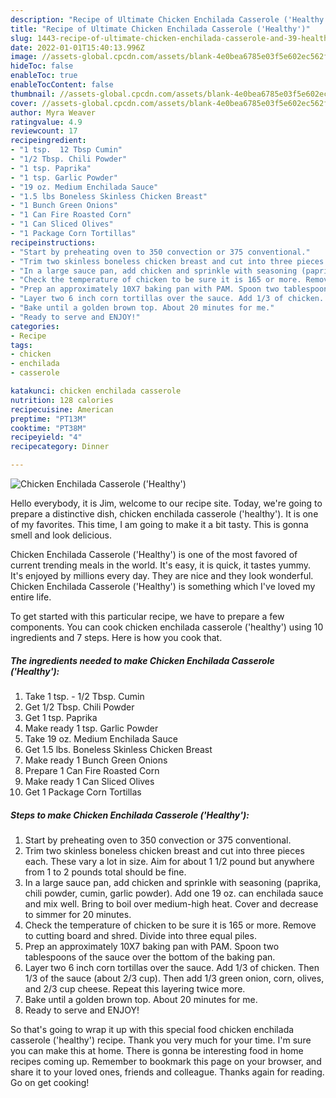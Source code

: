 ```yaml
---
description: "Recipe of Ultimate Chicken Enchilada Casserole ('Healthy')"
title: "Recipe of Ultimate Chicken Enchilada Casserole ('Healthy')"
slug: 1443-recipe-of-ultimate-chicken-enchilada-casserole-and-39-healthy-and-39
date: 2022-01-01T15:40:13.996Z
image: //assets-global.cpcdn.com/assets/blank-4e0bea6785e03f5e602ec562f230caae08da540cada707380b4fe1bbebba43da.png
hideToc: false
enableToc: true
enableTocContent: false
thumbnail: //assets-global.cpcdn.com/assets/blank-4e0bea6785e03f5e602ec562f230caae08da540cada707380b4fe1bbebba43da.png
cover: //assets-global.cpcdn.com/assets/blank-4e0bea6785e03f5e602ec562f230caae08da540cada707380b4fe1bbebba43da.png
author: Myra Weaver
ratingvalue: 4.9
reviewcount: 17
recipeingredient:
- "1 tsp.  12 Tbsp Cumin"
- "1/2 Tbsp. Chili Powder"
- "1 tsp. Paprika"
- "1 tsp. Garlic Powder"
- "19 oz. Medium Enchilada Sauce"
- "1.5 lbs Boneless Skinless Chicken Breast"
- "1 Bunch Green Onions"
- "1 Can Fire Roasted Corn"
- "1 Can Sliced Olives"
- "1 Package Corn Tortillas"
recipeinstructions:
- "Start by preheating oven to 350 convection or 375 conventional."
- "Trim two skinless boneless chicken breast and cut into three pieces each. These vary a lot in size. Aim for about 1 1/2 pound but anywhere from 1 to 2 pounds total should be fine."
- "In a large sauce pan, add chicken and sprinkle with seasoning (paprika, chili powder, cumin, garlic powder). Add one 19 oz. can enchilada sauce and mix well. Bring to boil over medium-high heat. Cover and decrease to simmer for 20 minutes."
- "Check the temperature of chicken to be sure it is 165 or more. Remove to cutting board and shred. Divide into three equal piles."
- "Prep an approximately 10X7 baking pan with PAM. Spoon two tablespoons of the sauce over the bottom of the baking pan."
- "Layer two 6 inch corn tortillas over the sauce. Add 1/3 of chicken. Then 1/3 of the sauce (about 2/3 cup). Then add 1/3 green onion, corn, olives, and 2/3 cup cheese. Repeat this layering twice more."
- "Bake until a golden brown top. About 20 minutes for me."
- "Ready to serve and ENJOY!"
categories:
- Recipe
tags:
- chicken
- enchilada
- casserole

katakunci: chicken enchilada casserole 
nutrition: 128 calories
recipecuisine: American
preptime: "PT13M"
cooktime: "PT38M"
recipeyield: "4"
recipecategory: Dinner

---
```



![Chicken Enchilada Casserole (&#39;Healthy&#39;)](//assets-global.cpcdn.com/assets/blank-4e0bea6785e03f5e602ec562f230caae08da540cada707380b4fe1bbebba43da.png)

Hello everybody, it is Jim, welcome to our recipe site. Today, we're going to prepare a distinctive dish, chicken enchilada casserole (&#39;healthy&#39;). It is one of my favorites. This time, I am going to make it a bit tasty. This is gonna smell and look delicious.



Chicken Enchilada Casserole (&#39;Healthy&#39;) is one of the most favored of current trending meals in the world. It's easy, it is quick, it tastes yummy. It's enjoyed by millions every day. They are nice and they look wonderful. Chicken Enchilada Casserole (&#39;Healthy&#39;) is something which I've loved my entire life.


To get started with this particular recipe, we have to prepare a few components. You can cook chicken enchilada casserole (&#39;healthy&#39;) using 10 ingredients and 7 steps. Here is how you cook that.

<!--inarticleads1-->

##### The ingredients needed to make Chicken Enchilada Casserole (&#39;Healthy&#39;):

1. Take 1 tsp. - 1/2 Tbsp. Cumin
1. Get 1/2 Tbsp. Chili Powder
1. Get 1 tsp. Paprika
1. Make ready 1 tsp. Garlic Powder
1. Take 19 oz. Medium Enchilada Sauce
1. Get 1.5 lbs. Boneless Skinless Chicken Breast
1. Make ready 1 Bunch Green Onions
1. Prepare 1 Can Fire Roasted Corn
1. Make ready 1 Can Sliced Olives
1. Get 1 Package Corn Tortillas




<!--inarticleads2-->

##### Steps to make Chicken Enchilada Casserole (&#39;Healthy&#39;):

1. Start by preheating oven to 350 convection or 375 conventional.
1. Trim two skinless boneless chicken breast and cut into three pieces each. These vary a lot in size. Aim for about 1 1/2 pound but anywhere from 1 to 2 pounds total should be fine.
1. In a large sauce pan, add chicken and sprinkle with seasoning (paprika, chili powder, cumin, garlic powder). Add one 19 oz. can enchilada sauce and mix well. Bring to boil over medium-high heat. Cover and decrease to simmer for 20 minutes.
1. Check the temperature of chicken to be sure it is 165 or more. Remove to cutting board and shred. Divide into three equal piles.
1. Prep an approximately 10X7 baking pan with PAM. Spoon two tablespoons of the sauce over the bottom of the baking pan.
1. Layer two 6 inch corn tortillas over the sauce. Add 1/3 of chicken. Then 1/3 of the sauce (about 2/3 cup). Then add 1/3 green onion, corn, olives, and 2/3 cup cheese. Repeat this layering twice more.
1. Bake until a golden brown top. About 20 minutes for me.
1. Ready to serve and ENJOY!



So that's going to wrap it up with this special food chicken enchilada casserole (&#39;healthy&#39;) recipe. Thank you very much for your time. I'm sure you can make this at home. There is gonna be interesting food in home recipes coming up. Remember to bookmark this page on your browser, and share it to your loved ones, friends and colleague. Thanks again for reading. Go on get cooking!
